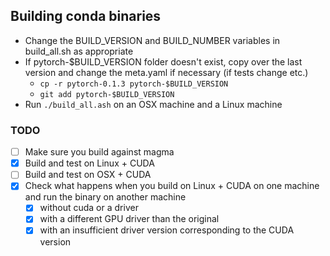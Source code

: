 ## Building conda binaries

- Change the BUILD_VERSION and BUILD_NUMBER variables in build_all.sh as appropriate
- If pytorch-$BUILD_VERSION folder doesn't exist, copy over the last version and change the meta.yaml if necessary (if tests change etc.)
  - `cp -r pytorch-0.1.3 pytorch-$BUILD_VERSION`
  - `git add pytorch-$BUILD_VERSION`
- Run `./build_all.ash` on an OSX machine and a Linux machine


### TODO
- [ ] Make sure you build against magma
- [x] Build and test on Linux + CUDA
- [ ] Build and test on OSX + CUDA
- [x] Check what happens when you build on Linux + CUDA on one machine and run the binary on another machine
  - [x] without cuda or a driver
  - [x] with a different GPU driver than the original
  - [x] with an insufficient driver version corresponding to the CUDA version
